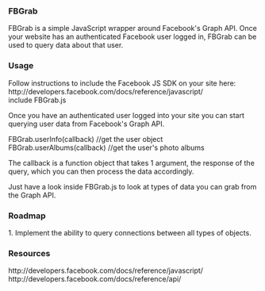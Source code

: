 <h3>FBGrab</h3>
FBGrab is a simple JavaScript wrapper around Facebook's Graph API. Once your website has an authenticated Facebook user logged in, FBGrab can be used to query data about that user.

<h3>Usage</h3>
Follow instructions to include the Facebook JS SDK on your site here: http://developers.facebook.com/docs/reference/javascript/ <br/> include FBGrab.js

Once you have an authenticated user logged into your site you can start querying user data from Facebook's Graph API.

FBGrab.userInfo(callback) //get the user object<br/>
FBGrab.userAlbums(callback) //get the user's photo albums

The callback is a function object that takes 1 argument, the response of the query, which you can then process the data accordingly.

Just have a look inside FBGrab.js to look at types of data you can grab from the Graph API.

<h3>Roadmap</h3>
1. Implement the ability to query connections between all types of objects.

<h3>Resources</h3>
http://developers.facebook.com/docs/reference/javascript/
http://developers.facebook.com/docs/reference/api/
